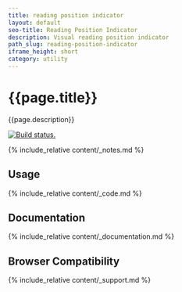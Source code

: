 ```yaml
---
title: reading position indicator
layout: default
seo-title: Reading Position Indicator
description: Visual reading position indicator
path_slug: reading-position-indicator
iframe_height: short
category: utility
---
```


<div class="u-align-center--small">
	<h1>{{page.title}}</h1>
	<p class="u-lighten">
		{{page.description}}
	</p>
	<a href="https://travis-ci.org/10up/component-reading-position" class="u-spacing__bottom--large u-inline-block">
		<img
			src="https://travis-ci.org/10up/component-reading-position.svg?branch=master"
			alt="Build status.">
	</a>
</div>

{% include_relative content/_notes.md %}

## Usage
<div class="component-block u-spacing__bottom--large">
	{% include_relative content/_code.md %}
</div>

## Documentation
<div class="component-block u-spacing__bottom--large">
	{% include_relative content/_documentation.md %}
</div>

## Browser Compatibility
<div class="component-block u-spacing__bottom--large">
	{% include_relative content/_support.md %}
</div>

